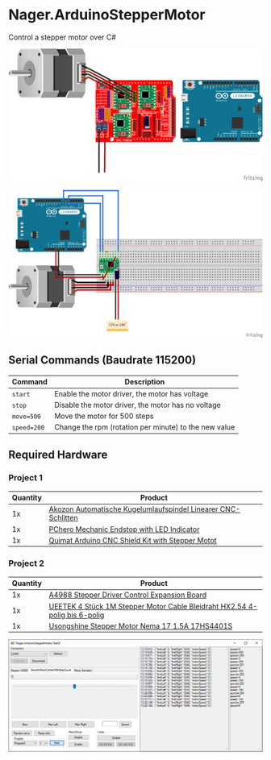 # Nager.ArduinoStepperMotor
Control a stepper motor over C#



![CncShieldWiringDiagram](doc/CncShieldWiringDiagram.png)

![A4899WiringDiagram](doc/A4899WiringDiagram.png)

## Serial Commands (Baudrate 115200)

Command | Description | 
--- | --- | 
`start` | Enable the motor driver, the motor has voltage
`stop` | Disable the motor driver, the motor has no voltage
`move=500` | Move the motor for 500 steps
`speed=200` | Change the rpm (rotation per minute) to the new value

## Required Hardware

### Project 1

Quantity | Product | 
--- | --- | 
1x | [Akozon Automatische Kugelumlaufspindel Linearer CNC-Schlitten](https://amzn.to/2uOP0eR) |
1x | [PChero Mechanic Endstop with LED Indicator](https://amzn.to/2UIAZh4) |
1x | [Quimat Arduino CNC Shield Kit with Stepper Motot](https://amzn.to/2I4SG4M) |

### Project 2

Quantity | Product | 
--- | --- | 
1x | [A4988 Stepper Driver Control Expansion Board](https://amzn.to/2X9j6cO) |
1x | [UEETEK 4 Stück 1M Stepper Motor Cable Bleidraht HX2.54 4-polig bis 6-polig](https://amzn.to/31w3uz7) |
1x | [Usongshine Stepper Motor Nema 17 1.5A 17HS4401S](https://amzn.to/2KO4jO8) |

![TestUI](doc/TestUI.png)

